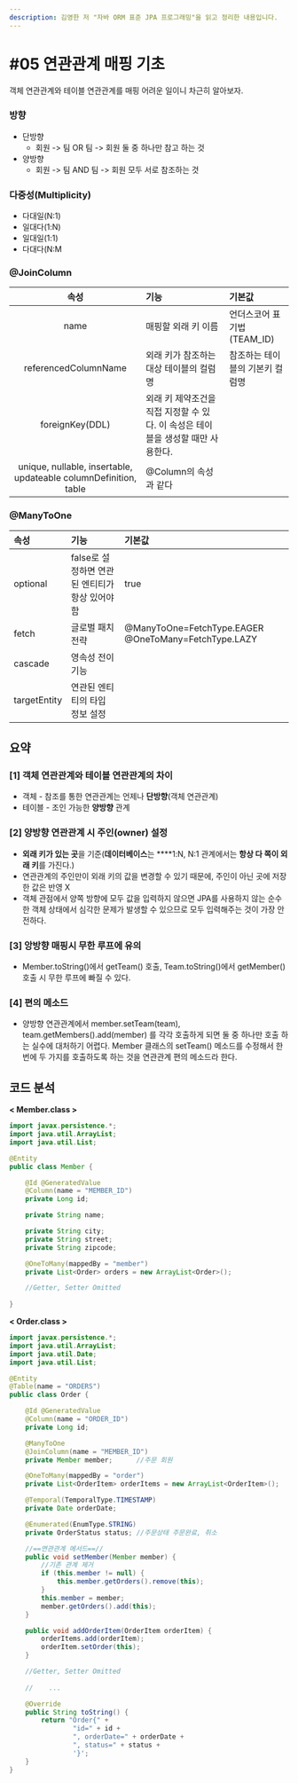 ```yaml
---
description: 김영한 저 "자바 ORM 표준 JPA 프로그래밍"을 읽고 정리한 내용입니다.
---
```


# \#05 연관관계 매핑 기초

객체 연관관계와 테이블 연관관계를 매핑 어려운 일이니 차근히 알아보자. 

### 방향

* 단방향
  * 회원 -&gt; 팀 OR 팀 -&gt; 회원 둘 중 하나만 참고 하는 것
* 양방향
  * 회원 -&gt; 팀 AND 팀 -&gt; 회원 모두 서로 참조하는 것

###  다중성\(Multiplicity\)

* 다대일\(N:1\)
* 일대다\(1:N\)
* 일대일\(1:1\)
* 다대다\(N:M

### @JoinColumn

| 속성 | 기능 | 기본값 |
| :---: | :--- | :--- |
| name | 매핑할 외래 키 이름 | 언더스코어 표기법\(TEAM\_ID\) |
| referencedColumnName | 외래 키가 참조하는 대상 테이블의 컬럼명 | 참조하는 테이블의 기본키 컬럼명 |
| foreignKey\(DDL\) | 외래 키 제약조건을 직접 지정할 수 있다.   이 속성은 테이블을 생성할 때만 사용한다. |  |
| unique, nullable,   insertable, updateable   columnDefinition, table | @Column의 속성과 같다 |  |

### @ManyToOne

| 속성 | 기능 | 기본값 |
| :--- | :--- | :--- |
| optional | false로 설정하면 연관된 엔티티가 항상 있어야 함 | true |
| fetch | 글로벌 패치 전략 | @ManyToOne=FetchType.EAGER   @OneToMany=FetchType.LAZY |
| cascade | 영속성 전이 기능 |  |
| targetEntity | 연관된 엔티티의 타입 정보 설정 |  |

## 요약

### **\[1\] 객체 연관관계와 테이블 연관관계의 차이**

* 객체 - 참조를 통한 연관관계는 언제나 **단방향**\(객체 연관관계\) 
* 테이블 - 조인 가능한 **양방향** 관계

### **\[2\] 양방향 연관관계 시 주인\(owner\) 설정** 

* **외래 키가 있는 곳**을 기준\(**데이터베이스**는 ****1:N,  N:1 관계에서는 **항상 다 쪽이 외래 키**를 가진다.\)
* 연관관계의 주인만이 외래 키의 값을 변경할 수 있기 때문에, 주인이 아닌 곳에 저장한 값은 반영 X
* 객체 관점에서 양쪽 방향에 모두 값을 입력하지 않으면 JPA를 사용하지 않는 순수한 객체 상태에서 심각한 문제가 발생할 수 있으므로 모두 입력해주는 것이 가장 안전하다.

### **\[3\] 앙방향 매핑시 무한 루프에 유의**

* Member.toString\(\)에서 getTeam\(\) 호출, Team.toString\(\)에서 getMember\(\) 호출 시 무한 루프에 빠질 수 있다.

### \[4\] 편의 메소드

* 양방향 연관관계에서 member.setTeam\(team\), team.getMembers\(\).add\(member\) 를 각각 호출하게 되면 둘 중 하나만 호출 하는 실수에 대처하기 어렵다. Member 클래스의 setTeam\(\) 메소드를 수정해서 한번에 두 가지를 호출하도록 하는 것을 연관관계 편의 메소드라 한다.

## 코드 분석 

**&lt; Member.class &gt;**

```java
import javax.persistence.*;
import java.util.ArrayList;
import java.util.List;

@Entity
public class Member {

    @Id @GeneratedValue
    @Column(name = "MEMBER_ID")
    private Long id;

    private String name;

    private String city;
    private String street;
    private String zipcode;

    @OneToMany(mappedBy = "member")
    private List<Order> orders = new ArrayList<Order>();

    //Getter, Setter Omitted
   
}
```

**&lt; Order.class &gt;**

```java
import javax.persistence.*;
import java.util.ArrayList;
import java.util.Date;
import java.util.List;

@Entity
@Table(name = "ORDERS")
public class Order {

    @Id @GeneratedValue
    @Column(name = "ORDER_ID")
    private Long id;

    @ManyToOne
    @JoinColumn(name = "MEMBER_ID")
    private Member member;      //주문 회원

    @OneToMany(mappedBy = "order")
    private List<OrderItem> orderItems = new ArrayList<OrderItem>();

    @Temporal(TemporalType.TIMESTAMP)
    private Date orderDate;     

    @Enumerated(EnumType.STRING)
    private OrderStatus status; //주문상태 주문완료, 취소

    //==연관관계 메서드==//
    public void setMember(Member member) {
        //기존 관계 제거
        if (this.member != null) {
            this.member.getOrders().remove(this);
        }
        this.member = member;
        member.getOrders().add(this);
    }

    public void addOrderItem(OrderItem orderItem) {
        orderItems.add(orderItem);
        orderItem.setOrder(this);
    }

    //Getter, Setter Omitted
    
    //    ...

    @Override
    public String toString() {
        return "Order{" +
                "id=" + id +
                ", orderDate=" + orderDate +
                ", status=" + status +
                '}';
    }
}
```





